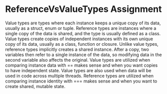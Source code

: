 # ReferenceVsValueTypes Assignment

Value types are types where each instance keeps a unique copy of its data, usually as a struct, enum or tuple. Reference types are instances where a single copy of the data is shared, and the type is usually defined as a class. Value types create copies of independent instances with its own unique copy of its data, usually as a class, function or closure. Unlike value types, reference types implicitly creates a shared instance. After a copy, two variables then refer to a single instance of the data, so modifying data in the second variable also affects the original. Value types are utilized when comparing instance data with == makes sense and when you want copies to have independent state. Value types are also used when data will be used in code across multiple threads. Reference types are utilized when comparing instance identity with === makes sense and when you want to create shared, mutable state.

